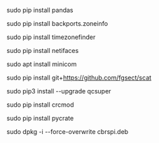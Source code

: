 sudo pip install pandas

sudo pip install backports.zoneinfo

sudo pip install timezonefinder

sudo pip install netifaces

sudo apt install minicom

sudo pip install git+https://github.com/fgsect/scat

sudo pip3 install --upgrade qcsuper

sudo pip install crcmod

sudo pip install pycrate


sudo dpkg -i --force-overwrite cbrspi.deb
